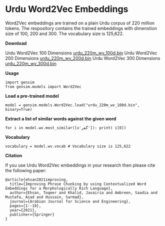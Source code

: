 # Urdu Word2Vec Embeddings

Word2Vec embeddings are trained on a plain Urdu corpus of 220 million tokens. The respository contains the trained embeddings with dimenstion size of 100, 200 and 300. The vocabulary size is 125,622. 

**Download**

Urdu Word2Vec 100 Dimensions [urdu_220m_wv_100d.bin](https://drive.google.com/file/d/1fD-fmS2-CUWtKrly-GzSahCnAbZzgdhr/view?usp=sharing)
Urdu Word2Vec 200 Dimensions [urdu_220m_wv_200d.bin](https://drive.google.com/file/d/1n5IxP-pl3u8Wd1lwZCHtZtCOkFnesAFX/view?usp=sharing)
Urdu Word2Vec 300 Dimensions [urdu_220m_wv_300d.bin](https://drive.google.com/file/d/1laonsl3fx9YP-mCQdM2382qkjQalLFCH/view?usp=sharing)

**Usage**
```
import gensim
from gensim.models import Word2Vec
```
**Load a pre-trained model**
```
model = gensim.models.Word2Vec.load("urdu_220m_wv_100d.bin", binary=True)
```
**Extract a list of similar words against the given word**
```
for i in model.wv.most_similar([u'گھر']): print( i[0])
```
**Vocabulary**
```
vocabulary = model.wv.vocab # Vocabulary size is 125,622
```
**Citation**

If you use Urdu Word2Vec embeddings in your research then please cite the following paper:
```
@article{ehsan2021improving,
  title={Improving Phrase Chunking by using Contextualized Word Embeddings for a Morphologically Rich Language},
  author={Ehsan, Toqeer and Khalid, Javairia and Ambreen, Saadia and Mustafa, Asad and Hussain, Sarmad},
  journal={Arabian Journal for Science and Engineering},
  pages={1--19},
  year={2021},
  publisher={Springer}
}
```
